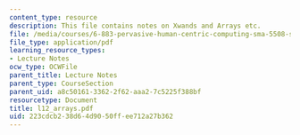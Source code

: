 ```yaml
---
content_type: resource
description: This file contains notes on Xwands and Arrays etc.
file: /media/courses/6-883-pervasive-human-centric-computing-sma-5508-spring-2006/223cdcb238d64d9050ffee712a27b362_l12_arrays.pdf
file_type: application/pdf
learning_resource_types:
- Lecture Notes
ocw_type: OCWFile
parent_title: Lecture Notes
parent_type: CourseSection
parent_uid: a8c50161-3362-2f62-aaa2-7c5225f388bf
resourcetype: Document
title: l12_arrays.pdf
uid: 223cdcb2-38d6-4d90-50ff-ee712a27b362
---
```

